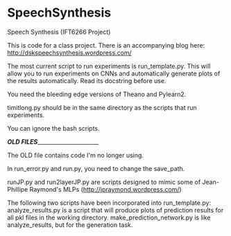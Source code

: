 SpeechSynthesis
===============

Speech Synthesis (IFT6266 Project)

This is code for a class project.  There is an accompanying blog here: http://dskspeechsynthesis.wordpress.com/

The most current script to run experiments is run_template.py.  This will allow you to run experiments on CNNs and automatically generate plots of the results automatically.  Read its docstring before use.

You need the bleeding edge versions of Theano and Pylearn2.

timitlong.py should be in the same directory as the scripts that run experiments. 

You can ignore the bash scripts.

_______________OLD FILES_____________________________________

The OLD file contains code I'm no longer using.

In run_error.py and run.py, you need to change the save_path. 

runJP.py and run2layerJP.py are scripts designed to mimic some of Jean-Phillipe Raymond's MLPs (http://jpraymond.wordpress.com/)

The following two scripts have been incorporated into run_template.py:
analyze_results.py is a script that will produce plots of prediction results for all pkl files in the working directory.
make_prediction_network.py is like analyze_results, but for the generation task.

